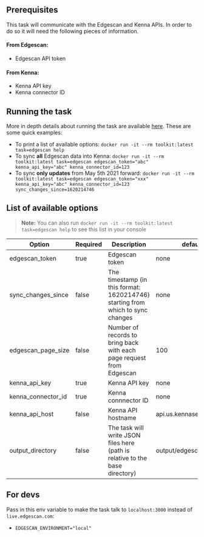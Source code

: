 ## Prerequisites

This task will communicate with the Edgescan and Kenna APIs. In order to do so it will need the following pieces of information.

#### From Edgescan:

- Edgescan API token

#### From Kenna:

- Kenna API key
- Kenna connector ID

## Running the task

More in depth details about running the task are available [here](https://github.com/KennaSecurity/toolkit/blob/master/README.md).
These are some quick examples:

- To print a list of available options: `docker run -it --rm toolkit:latest task=edgescan help`
- To sync **all** Edgescan data into Kenna: `docker run -it --rm toolkit:latest task=edgescan edgescan_token="abc" kenna_api_key="abc" kenna_connector_id=123`
- To sync **only updates** from May 5th 2021 forward: `docker run -it --rm toolkit:latest task=edgescan edgescan_token="xxx" kenna_api_key="abc" kenna_connector_id=123 sync_changes_since=1620214746`

## List of available options

> **Note:** You can also run `docker run -it --rm toolkit:latest task=edgescan help` to see this list in your console

| Option             | Required | Description                                                                    | default                  |
| ------------------ | -------- | ------------------------------------------------------------------------------ | ------------------------ |
| edgescan_token     | true     | Edgescan token                                                                 | none                     |
| sync_changes_since | false    | The timestamp (in this format: 1620214746) starting from which to sync changes | none                     |
| edgescan_page_size | false    | Number of records to bring back with each page request from Edgescan           | 100                      |
| kenna_api_key      | true     | Kenna API key                                                                  | none                     |
| kenna_connector_id | true     | Kenna connnector ID                                                            | none                     |
| kenna_api_host     | false    | Kenna API hostname                                                             | api.us.kennasecurity.com |
| output_directory   | false    | The task will write JSON files here (path is relative to the base directory)   | output/edgescan          |

## For devs

Pass in this env variable to make the task talk to `localhost:3000` instead of `live.edgescan.com`:

- `EDGESCAN_ENVIRONMENT="local"`
